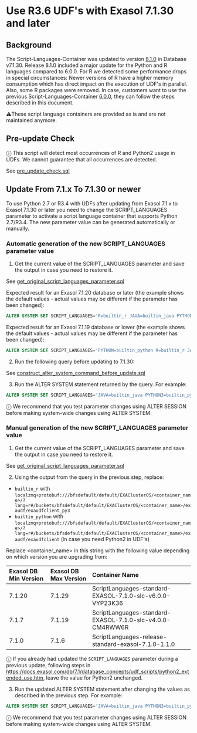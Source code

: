 # Use R3.6 UDF's with Exasol 7.1.30 and later

## Background

The Script-Languages-Container was updated to version [8.1.0](https://github.com/exasol/script-languages-release/releases/tag/8.1.0) in Database v7.1.30. Release 8.1.0 included a major update for the Python and R languages compared to 6.0.0. For R we detected some performance drops in special circumstances: Newer versions of R have a higher memory consumption which has direct impact on the execution of UDF's in parallel. 
Also, some R packages were removed. 
In case, customers want to use the previous Script-Languages-Container [6.0.0](https://github.com/exasol/script-languages-release/releases/tag/6.0.0), they can follow the steps described in this document.

⚠️These script language containers are provided as is and are not maintained anymore.

## Pre-update Check

ⓘ This script will detect most occurrences of R and Python2 usage in UDFs. We cannot guarantee that all occurrences are detected.

See [pre_update_check.sql](./resources/pre_update_check.sql)


## Update From 7.1.x To 7.1.30 or newer

To use Python 2.7 or R3.4 with UDFs after updating from Exasol 7.1.x to Exasol 7.1.30 or later you need to change the SCRIPT_LANGUAGES parameter to activate a script language container that supports Python 2.7/R3.4. The new parameter value can be generated automatically or manually.

### Automatic generation of the new SCRIPT_LANGUAGES parameter value

1. Get the current value of the SCRIPT_LANGUAGES parameter and save the output in case you need to restore it.

See [get_original_script_languages_parameter.sql](./resources/get_original_script_languages_parameter.sql)

Expected result for an Exasol 7.1.20 database or later (the example shows the default values - actual values may be different if the parameter has been changed):
```sql
ALTER SYSTEM SET SCRIPT_LANGUAGES='R=builtin_r JAVA=builtin_java PYTHON3=builtin_python3';
```
Expected result for an Exasol 7.1.19 database or lower (the example shows the default values - actual values may be different if the parameter has been changed):
```sql
ALTER SYSTEM SET SCRIPT_LANGUAGES='PYTHON=builtin_python R=builtin_r JAVA=builtin_java PYTHON3=builtin_python3';
```

2. Run the following query before updating to 7.1.30:

See [construct_alter_system_command_before_update.sql](./resources/construct_alter_system_command_before_update.sql)

3. Run the ALTER SYSTEM statement returned by the query. For example:

```sql
ALTER SYSTEM SET SCRIPT_LANGUAGES='JAVA=builtin_java PYTHON3=builtin_python3 R=localzmq+protobuf:///bfsdefault/default/EXAClusterOS/ScriptLanguages-standard-EXASOL-7.1.0-slc-v6.0.0-VYP23K36/?lang=r#/buckets/bfsdefault/default/EXAClusterOS/ScriptLanguages-standard-EXASOL-7.1.0-slc-v6.0.0-VYP23K36/exaudf/exaudfclient_py3';
```
ⓘ We recommend that you test parameter changes using ALTER SESSION before making system-wide changes using ALTER SYSTEM.

### Manual generation of the new SCRIPT_LANGUAGES parameter value

1. Get the current value of the SCRIPT_LANGUAGES parameter and save the output in case you need to restore it.

See [get_original_script_languages_parameter.sql](./resources/get_original_script_languages_parameter.sql)

2. Using the output from the query in the previous step, replace:
- `builtin_r` with `localzmq+protobuf:///bfsdefault/default/EXAClusterOS/<container_name>/?lang=r#/buckets/bfsdefault/default/EXAClusterOS/<container_name>/exaudf/exaudfclient_py3`
- `builtin_python` with `localzmq+protobuf:///bfsdefault/default/EXAClusterOS/<container_name>/?lang=r#/buckets/bfsdefault/default/EXAClusterOS/<container_name>/exaudf/exaudfclient` (in case you need Python2 in UDF's)

Replace <container_name> in this string with the following value depending on which version you are upgrading from:

| Exasol DB Min Version        | Exasol DB Max Version            | Container Name                                           |
|:-----------------------------|:---------------------------------|:---------------------------------------------------------|
|  7.1.20                   | 7.1.29	                       |ScriptLanguages-standard-EXASOL-7.1.0-slc-v6.0.0-VYP23K36 |
|  7.1.7                    | 7.1.19	                       |ScriptLanguages-standard-EXASOL-7.1.0-slc-v4.0.0-CM4RWW6R |
|  7.1.0                    | 7.1.6	                           |ScriptLanguages-release-standard-exasol-7.1.0-1.1.0       |

ⓘ If you already had updated the `SCRIPT_LANGUAGES` parameter during a previous update, following steps in https://docs.exasol.com/db/7.1/database_concepts/udf_scripts/python2_extended_use.htm, leave the value for Python2 unchanged.

3. Run the updated ALTER SYSTEM statement after changing the values as described in the previous step. For example:
```sql
ALTER SYSTEM SET SCRIPT_LANGUAGES='JAVA=builtin_java PYTHON3=builtin_python3 R=localzmq+protobuf:///bfsdefault/default/EXAClusterOS/ScriptLanguages-standard-EXASOL-7.1.0-slc-v6.0.0-VYP23K36/?lang=r#/buckets/bfsdefault/default/EXAClusterOS/ScriptLanguages-standard-EXASOL-7.1.0-slc-v6.0.0-VYP23K36/exaudf/exaudfclient_py3 PYTHON=localzmq+protobuf:///bfsdefault/default/EXAClusterOS/ScriptLanguages-standard-EXASOL-7.1.0-slc-v4.0.0-CM4RWW6R/?lang=python#/buckets/bfsdefault/default/EXAClusterOS/ScriptLanguages-standard-EXASOL-7.1.0-slc-v4.0.0-CM4RWW6R/exaudf/exaudfclient';
```
ⓘ We recommend that you test parameter changes using ALTER SESSION before making system-wide changes using ALTER SYSTEM.
